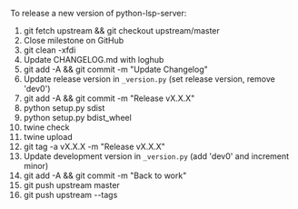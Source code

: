 To release a new version of python-lsp-server:
1. git fetch upstream && git checkout upstream/master
2. Close milestone on GitHub
3. git clean -xfdi
4. Update CHANGELOG.md with loghub
5. git add -A && git commit -m "Update Changelog"
6. Update release version in ``_version.py`` (set release version, remove 'dev0')
7. git add -A && git commit -m "Release vX.X.X"
8. python setup.py sdist
9. python setup.py bdist_wheel
10. twine check
11. twine upload
12. git tag -a vX.X.X -m "Release vX.X.X"
13. Update development version in ``_version.py`` (add 'dev0' and increment minor)
14. git add -A && git commit -m "Back to work"
15. git push upstream master
16. git push upstream --tags
